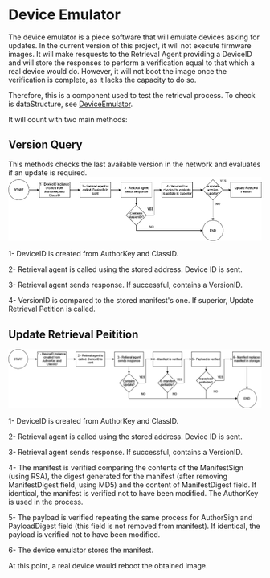 # Device Emulator

The device emulator is a piece software that will emulate devices asking for updates. In the current version of this project, it will not execute firmware
images. It will make resquests to the Retrieval Agent providing a DeviceID and will store the responses to perform a verification equal to that
which a real device would do. However, it will not boot the image once the verification is complete, as it lacks the capacity to do so.

Therefore, this is a component used to test the retrieval process. To check is dataStructure, see [DeviceEmulator](../DataStructures/DeviceEmulator).

It will count with two main methods:

## Version Query

This methods checks the last available version in the network and evaluates if an update is required.
![Version Query](VersionQuery.drawio.png?raw=true "Version Query")

1- DeviceID is created from AuthorKey and ClassID.

2- Retrieval agent is called using the stored address. Device ID is sent.

3- Retrieval agent sends response. If successful, contains a VersionID.

4- VersionID is compared to the stored manifest's one. If superior, Update Retrieval Petition is called.


## Update Retrieval Peitition

![Update Retrieval Petition](UpdateRetrievalPetition.drawio.png?raw=true "Update Retrival Petition")

1- DeviceID is created from AuthorKey and ClassID.

2- Retrieval agent is called using the stored address. Device ID is sent.

3- Retrieval agent sends response. If successful, contains a VersionID.

4- The manifest is verified comparing the contents of the ManifestSign (using RSA), the digest generated for the manifest (after removing ManifestDigest field, using MD5)
and the content of ManifestDigest field. If identical, the manifest is verified not to have been modified. The AuthorKey is used in the process.

5- The payload is verified repeating the same process for AuthorSign and PayloadDigest field (this field is not removed from manifest). If identical, the payload is
verified not to have been modified.

6- The device emulator stores the manifest.


At this point, a real device would reboot the obtained image.